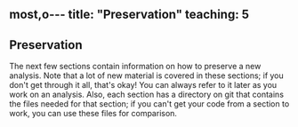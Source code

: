 most,o---
title: "Preservation"
teaching: 5
---

## Preservation
The next few sections contain information on how to preserve a new analysis. Note that a lot of new material is covered in these sections; if you don't get through it all, that's okay! You can always refer to it later as you work on an analysis. Also, each section has a directory on git that contains the files needed for that section; if you can't get your code from a section to work, you can use these files for comparison.

